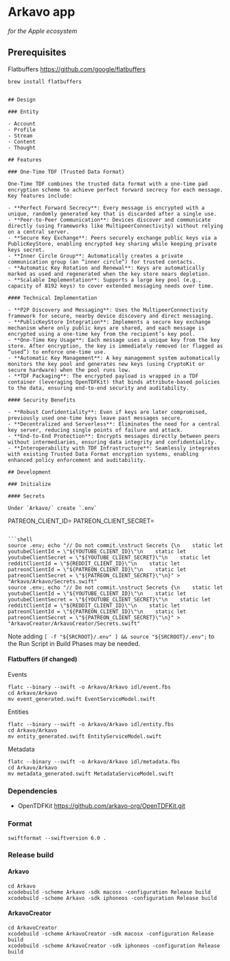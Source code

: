 # Arkavo app
_for the Apple ecosystem_

## Prerequisites

Flatbuffers
https://github.com/google/flatbuffers

```shell
brew install flatbuffers
```

```

## Design

### Entity

- Account
- Profile
- Stream
- Content
- Thought

## Features

### One-Time TDF (Trusted Data Format)

One-Time TDF combines the trusted data format with a one‑time pad encryption scheme to achieve perfect forward secrecy for each message. Key features include:

- **Perfect Forward Secrecy**: Every message is encrypted with a unique, randomly generated key that is discarded after a single use.
- **Peer-to-Peer Communication**: Devices discover and communicate directly (using frameworks like MultipeerConnectivity) without relying on a central server.
- **Secure Key Exchange**: Peers securely exchange public keys via a PublicKeyStore, enabling encrypted key sharing while keeping private keys secret.
- **Inner Circle Group**: Automatically creates a private communication group (an “inner circle”) for trusted contacts.
- **Automatic Key Rotation and Renewal**: Keys are automatically marked as used and regenerated when the key store nears depletion.
- **Scalable Implementation**: Supports a large key pool (e.g., capacity of 8192 keys) to cover extended messaging needs over time.

#### Technical Implementation

- **P2P Discovery and Messaging**: Uses the MultipeerConnectivity framework for secure, nearby device discovery and direct messaging.
- **PublicKeyStore Integration**: Implements a secure key exchange mechanism where only public keys are shared, and each message is encrypted using a one‑time key from the recipient’s key pool.
- **One-Time Key Usage**: Each message uses a unique key from the key store. After encryption, the key is immediately removed (or flagged as “used”) to enforce one‑time use.
- **Automatic Key Management**: A key management system automatically monitors the key pool and generates new keys (using CryptoKit or secure hardware) when the pool runs low.
- **TDF Packaging**: The encrypted payload is wrapped in a TDF container (leveraging OpenTDFKit) that binds attribute‑based policies to the data, ensuring end‑to‑end security and auditability.

#### Security Benefits

- **Robust Confidentiality**: Even if keys are later compromised, previously used one‑time keys leave past messages secure.
- **Decentralized and Serverless**: Eliminates the need for a central key server, reducing single points of failure and attack.
- **End-to-End Protection**: Encrypts messages directly between peers without intermediaries, ensuring data integrity and confidentiality.
- **Interoperability with TDF Infrastructure**: Seamlessly integrates with existing Trusted Data Format encryption systems, enabling enhanced policy enforcement and auditability.

## Development

### Initialize

#### Secrets

Under `Arkavo/` create `.env`

```
PATREON_CLIENT_ID=
PATREON_CLIENT_SECRET=
```

```shell
source .env; echo "// Do not commit.\nstruct Secrets {\n    static let youtubeClientId = \"${YOUTUBE_CLIENT_ID}\"\n    static let youtubeClientSecret = \"${YOUTUBE_CLIENT_SECRET}\"\n    static let redditClientId = \"${REDDIT_CLIENT_ID}\"\n    static let patreonClientId = \"${PATREON_CLIENT_ID}\"\n    static let patreonClientSecret = \"${PATREON_CLIENT_SECRET}\"\n}" > "Arkavo/Arkavo/Secrets.swift"
source .env; echo "// Do not commit.\nstruct Secrets {\n    static let youtubeClientId = \"${YOUTUBE_CLIENT_ID}\"\n    static let youtubeClientSecret = \"${YOUTUBE_CLIENT_SECRET}\"\n    static let redditClientId = \"${REDDIT_CLIENT_ID}\"\n    static let patreonClientId = \"${PATREON_CLIENT_ID}\"\n    static let patreonClientSecret = \"${PATREON_CLIENT_SECRET}\"\n}" > "ArkavoCreator/ArkavoCreator/Secrets.swift"
```

Note adding `[ -f "${SRCROOT}/.env" ] && source "${SRCROOT}/.env";` to the Run Script in Build Phases may be needed.

#### Flatbuffers (if changed)

Events

```shell
flatc --binary --swift -o Arkavo/Arkavo idl/event.fbs
cd Arkavo/Arkavo
mv event_generated.swift EventServiceModel.swift
```

Entities

```shell
flatc --binary --swift -o Arkavo/Arkavo idl/entity.fbs
cd Arkavo/Arkavo
mv entity_generated.swift EntityServiceModel.swift
```

Metadata

```shell
flatc --binary --swift -o Arkavo/Arkavo idl/metadata.fbs
cd Arkavo/Arkavo
mv metadata_generated.swift MetadataServiceModel.swift
```

### Dependencies 

- OpenTDFKit https://github.com/arkavo-org/OpenTDFKit.git

### Format

```shell
swiftformat --swiftversion 6.0 .
```

### Release build

#### Arkavo

```shell
cd Arkavo
xcodebuild -scheme Arkavo -sdk macosx -configuration Release build
xcodebuild -scheme Arkavo -sdk iphoneos -configuration Release build
```

#### ArkavoCreator

```shell
cd ArkavoCreator
xcodebuild -scheme ArkavoCreator -sdk macosx -configuration Release build
xcodebuild -scheme ArkavoCreator -sdk iphoneos -configuration Release build
```